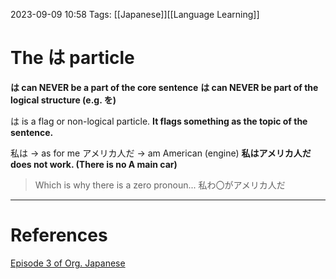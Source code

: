 2023-09-09 10:58
Tags: [[Japanese]][[Language Learning]]

# The は particle
**は can NEVER be a part of the core sentence**
**は can NEVER be part of the logical structure (e.g. を)**

は is a flag or non-logical particle. **It flags something as the topic of the sentence.**

私は -> as for me
アメリカ人だ -> am American (engine)
**私はアメリカ人だ does not work. (There is no A main car)**
> Which is why there is a zero pronoun... 私わ〇がアメリカ人だ

___
# References
[Episode 3 of Org. Japanese](https://www.youtube.com/watch?v=U9_T4eObNXg&list=PLg9uYxuZf8x_A-vcqqyOFZu06WlhnypWj&index=3)